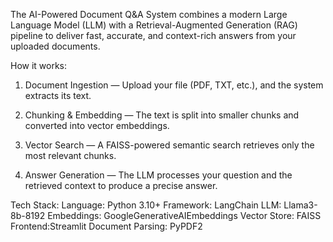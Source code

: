 The AI-Powered Document Q&A System combines a modern Large Language Model (LLM) with a Retrieval-Augmented Generation (RAG) pipeline to deliver fast, accurate, and context-rich answers from your uploaded documents.

How it works:

1) Document Ingestion — Upload your file (PDF, TXT, etc.), and the system extracts its text.

2) Chunking & Embedding — The text is split into smaller chunks and converted into vector embeddings.

3) Vector Search — A FAISS-powered semantic search retrieves only the most relevant chunks.

4) Answer Generation — The LLM processes your question and the retrieved context to produce a precise answer.

Tech Stack:
Language: Python 3.10+
Framework: LangChain
LLM: Llama3-8b-8192
Embeddings: GoogleGenerativeAIEmbeddings
Vector Store: FAISS
Frontend:Streamlit
Document Parsing: PyPDF2

